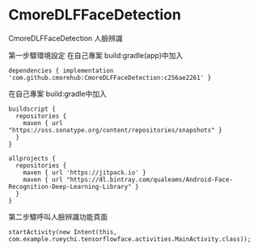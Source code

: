 # CmoreDLFFaceDetection
CmoreDLFFaceDetection
人臉辨識

第一步驟環境設定
在自己專案 build:gradle(app)中加入    
  
~~~
dependencies { implementation 'com.github.cmorehub:CmoreDLFFaceDetection:c256ae2261' }  
~~~
在自己專案 build:gradle中加入  
~~~
buildscript {  
  repositories {  
    maven { url "https://oss.sonatype.org/content/repositories/snapshots" }  
  }  
}  
  
allprojects {  
  repositories {  
    maven { url 'https://jitpack.io' }  
    maven { url "https://dl.bintray.com/qualeams/Android-Face-Recognition-Deep-Learning-Library" }  
  }  
}  
~~~

第二步驟呼叫人臉辨識功能頁面  
~~~
startActivity(new Intent(this, com.example.rueychi.tensorflowface.activities.MainActivity.class));
~~~
